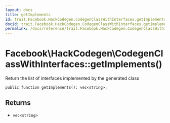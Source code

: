 ```yaml
---
layout: docs
title: getImplements
id: trait.Facebook.HackCodegen.CodegenClassWithInterfaces.getImplements
docid: trait.Facebook.HackCodegen.CodegenClassWithInterfaces.getImplements
permalink: /docs/reference/trait.Facebook.HackCodegen.CodegenClassWithInterfaces.getImplements.md
---
```

# Facebook\\HackCodegen\\CodegenClassWithInterfaces::getImplements()




Return the list of interfaces implemented by the generated class




``` Hack
public function getImplements(): vec<string>;
```




## Returns




* ` vec<string> `